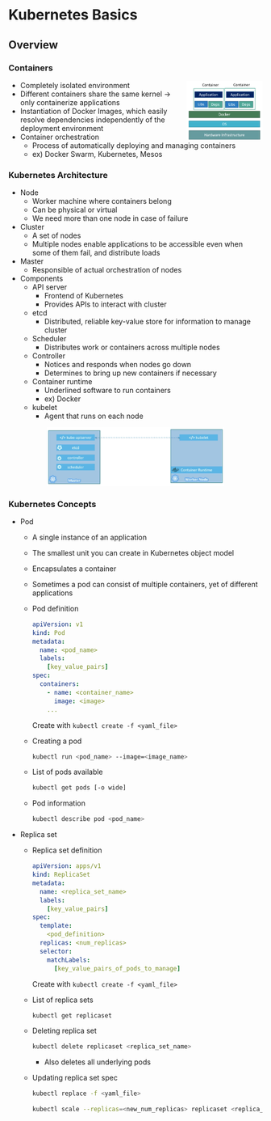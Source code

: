 # Kubernetes Basics

## Overview

### Containers

<img align="right" src="https://github.com/kyminbb/ckad-prep/blob/main/basics/docs/images/container-structure.png" width="30%" height="30%">

- Completely isolated environment
- Different containers share the same kernel -> only containerize applications
- Instantiation of Docker Images, which easily resolve dependencies independently of the deployment environment
- Container orchestration
  - Process of automatically deploying and managing containers
  - ex) Docker Swarm, Kubernetes, Mesos

### Kubernetes Architecture

- Node
  - Worker machine where containers belong
  - Can be physical or virtual
  - We need more than one node in case of failure
- Cluster
  - A set of nodes
  - Multiple nodes enable applications to be accessible even when some of them fail, and distribute loads
- Master
  - Responsible of actual orchestration of nodes
- Components
  - API server
    - Frontend of Kubernetes
    - Provides APIs to interact with cluster
  - etcd
    - Distributed, reliable key-value store for information to manage cluster
  - Scheduler
    - Distributes work or containers across multiple nodes
  - Controller
    - Notices and responds when nodes go down
    - Determines to bring up new containers if necessary
  - Container runtime
    - Underlined software to run containers
    - ex) Docker
  - kubelet
    - Agent that runs on each node

<p align="center">
  <img src="https://github.com/kyminbb/ckad-prep/blob/main/basics/docs/images/master-worker-nodes.png" width="70%" height="70%">
</p>

### Kubernetes Concepts

- Pod
  - A single instance of an application
  - The smallest unit you can create in Kubernetes object model
  - Encapsulates a container
  - Sometimes a pod can consist of multiple containers, yet of different applications
  - Pod definition

    ```yaml
    apiVersion: v1
    kind: Pod
    metadata:
      name: <pod_name>
      labels:
        [key_value_pairs]
    spec:
      containers:
        - name: <container_name>
          image: <image>
        ...
    ```

    Create with `kubectl create -f <yaml_file>`
  - Creating a pod

    ```bash
    kubectl run <pod_name> --image=<image_name>
    ```

  - List of pods available

    ```bash
    kubectl get pods [-o wide]
    ```

  - Pod information

    ```bash
    kubectl describe pod <pod_name>
    ```
- Replica set
  - Replica set definition
  
    ```yaml
    apiVersion: apps/v1
    kind: ReplicaSet
    metadata:
      name: <replica_set_name>
      labels:
        [key_value_pairs]
    spec:
      template:
        <pod_definition>
      replicas: <num_replicas>
      selector: 
        matchLabels:
          [key_value_pairs_of_pods_to_manage]
    ```
    
    Create with `kubectl create -f <yaml_file>`
  - List of replica sets
    
    ```bash
    kubectl get replicaset
    ```
    
  - Deleting replica set
    
    ```bash
    kubectl delete replicaset <replica_set_name>
    
    ```
    
    - Also deletes all underlying pods 
  - Updating replica set spec
  
    ```bash
    kubectl replace -f <yaml_file>
    ```
    ```bash
    kubectl scale --replicas=<new_num_replicas> replicaset <replica_set_name>
    ```
